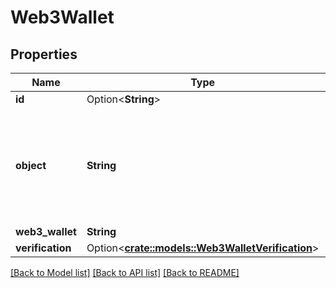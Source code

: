 # Web3Wallet

## Properties

Name | Type | Description | Notes
------------ | ------------- | ------------- | -------------
**id** | Option<**String**> |  | [optional]
**object** | **String** | String representing the object's type. Objects of the same type share the same value.  | 
**web3_wallet** | **String** |  | 
**verification** | Option<[**crate::models::Web3WalletVerification**](Web3Wallet_verification.md)> |  | 

[[Back to Model list]](../README.md#documentation-for-models) [[Back to API list]](../README.md#documentation-for-api-endpoints) [[Back to README]](../README.md)


